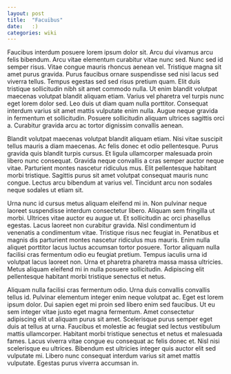 ```yaml
---
layout: post
title:  "Facuibus"
date:   :)
categories: wiki
---
```


Faucibus interdum posuere lorem ipsum dolor sit. Arcu dui vivamus arcu felis bibendum. Arcu vitae elementum curabitur vitae nunc sed. Nunc sed id semper risus. Vitae congue mauris rhoncus aenean vel. Tristique magna sit amet purus gravida. Purus faucibus ornare suspendisse sed nisi lacus sed viverra tellus. Tempus egestas sed sed risus pretium quam. Elit duis tristique sollicitudin nibh sit amet commodo nulla. Ut enim blandit volutpat maecenas volutpat blandit aliquam etiam. Varius vel pharetra vel turpis nunc eget lorem dolor sed. Leo duis ut diam quam nulla porttitor. Consequat interdum varius sit amet mattis vulputate enim nulla. Augue neque gravida in fermentum et sollicitudin. Posuere sollicitudin aliquam ultrices sagittis orci a. Curabitur gravida arcu ac tortor dignissim convallis aenean.

Blandit volutpat maecenas volutpat blandit aliquam etiam. Nisi vitae suscipit tellus mauris a diam maecenas. Ac felis donec et odio pellentesque. Purus gravida quis blandit turpis cursus. Et ligula ullamcorper malesuada proin libero nunc consequat. Gravida neque convallis a cras semper auctor neque vitae. Parturient montes nascetur ridiculus mus. Elit pellentesque habitant morbi tristique. Sagittis purus sit amet volutpat consequat mauris nunc congue. Lectus arcu bibendum at varius vel. Tincidunt arcu non sodales neque sodales ut etiam sit.

Urna nunc id cursus metus aliquam eleifend mi in. Non pulvinar neque laoreet suspendisse interdum consectetur libero. Aliquam sem fringilla ut morbi. Ultrices vitae auctor eu augue ut. Et sollicitudin ac orci phasellus egestas. Lacus laoreet non curabitur gravida. Nisl condimentum id venenatis a condimentum vitae. Tristique risus nec feugiat in. Penatibus et magnis dis parturient montes nascetur ridiculus mus mauris. Enim nulla aliquet porttitor lacus luctus accumsan tortor posuere. Tortor aliquam nulla facilisi cras fermentum odio eu feugiat pretium. Tempus iaculis urna id volutpat lacus laoreet non. Urna et pharetra pharetra massa massa ultricies. Metus aliquam eleifend mi in nulla posuere sollicitudin. Adipiscing elit pellentesque habitant morbi tristique senectus et netus.

Aliquam nulla facilisi cras fermentum odio. Urna duis convallis convallis tellus id. Pulvinar elementum integer enim neque volutpat ac. Eget est lorem ipsum dolor. Dui sapien eget mi proin sed libero enim sed faucibus. Ut eu sem integer vitae justo eget magna fermentum. Amet consectetur adipiscing elit ut aliquam purus sit amet. Scelerisque purus semper eget duis at tellus at urna. Faucibus et molestie ac feugiat sed lectus vestibulum mattis ullamcorper. Habitant morbi tristique senectus et netus et malesuada fames. Lacus viverra vitae congue eu consequat ac felis donec et. Nisl nisi scelerisque eu ultrices. Bibendum est ultricies integer quis auctor elit sed vulputate mi. Libero nunc consequat interdum varius sit amet mattis vulputate. Egestas purus viverra accumsan in.
